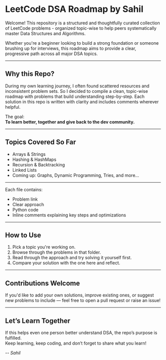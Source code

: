 #  LeetCode DSA Roadmap by Sahil

Welcome! This repository is a structured and thoughtfully curated collection of LeetCode problems - organized topic-wise to help peers systematically master Data Structures and Algorithms.

Whether you're a beginner looking to build a strong foundation or someone brushing up for interviews, this roadmap aims to provide a clear, progressive path across all major DSA topics.

---

##  Why this Repo?

During my own learning journey, I often found scattered resources and inconsistent problem sets. So I decided to compile a clean, topic-wise roadmap with problems that build understanding step-by-step. Each solution in this repo is written with clarity and includes comments wherever helpful.

The goal:  
**To learn better, together and give back to the dev community.**

---

##  Topics Covered So Far

-  Arrays & Strings  
-  Hashing & HashMaps  
-  Recursion & Backtracking  
-  Linked Lists  
-  Coming up: Graphs, Dynamic Programming, Tries, and more...

---


Each file contains:
- Problem link
- Clear approach
- Python code
- Inline comments explaining key steps and optimizations

---

##  How to Use

1. Pick a topic you're working on.
2. Browse through the problems in that folder.
3. Read through the approach and try solving it yourself first.
4. Compare your solution with the one here and reflect.

---

##  Contributions Welcome

If you'd like to add your own solutions, improve existing ones, or suggest new problems to include — feel free to open a pull request or raise an issue!

---

##  Let’s Learn Together

If this helps even one person better understand DSA, the repo’s purpose is fulfilled.  
Keep learning, keep coding, and don’t forget to share what you learn! 

-- *Sahil*


